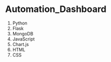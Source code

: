 # Automation_Dashboard
 1. Python
 2. Flask
 3. MongoDB
 4. JavaScript
 5. Chart.js
 6. HTML
 7. CSS
